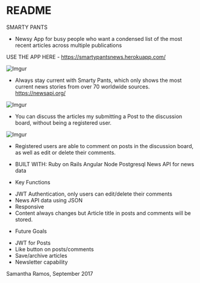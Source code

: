 # README

SMARTY PANTS

* Newsy App for busy people who want a condensed list of the most recent articles across multiple publications

USE THE APP HERE - https://smartypantsnews.herokuapp.com/

![Imgur](https://i.imgur.com/DXWuTLd.png)

* Always stay current with Smarty Pants, which only shows the most current news stories from over 70 worldwide sources.
https://newsapi.org/

![Imgur](https://i.imgur.com/9dEOS5j.png)


* You can discuss the articles my submitting a Post to the discussion board, without being a registered user.

![Imgur](https://i.imgur.com/OPR81Vf.png)

* Registered users are able to comment on posts in the discussion board, as well as edit or delete their comments.

* BUILT WITH:
Ruby on Rails
Angular
Node
Postgresql
News API for news data

* Key Functions
 - JWT Authentication, only users can edit/delete their comments
 - News API data using JSON
 - Responsive
 - Content always changes but Article title in posts and comments will be stored.

 * Future Goals
 - JWT for Posts
 - Like button on posts/comments
 - Save/archive articles
 - Newsletter capability

 Samantha Ramos, September 2017
